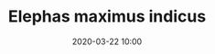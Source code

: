 ---
layout: animal
title: "Elephas maximus indicus"
date: 2020-03-22 10:00
published: true
location: Alipore Zoo, West Bengal, India
categories: animal
images: 1
permalink: "/animal/:title/"
tags:
- asiatic elephant
---